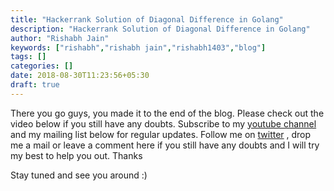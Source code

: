 ```yaml
---
title: "Hackerrank Solution of Diagonal Difference in Golang"
description: "Hackerrank Solution of Diagonal Difference in Golang"
author: "Rishabh Jain"
keywords: ["rishabh","rishabh jain","rishabh1403","blog"]
tags: []
categories: []
date: 2018-08-30T11:23:56+05:30
draft: true
---
```


There you go guys, you made it to the end of the blog. Please check out the video below if you still have any doubts. Subscribe to my [youtube channel](https://www.youtube.com/channel/UC4syrEYE9_fzeVBajZIyHlA) and my mailing list below for regular updates. Follow me on [twitter](https://www.twitter.com/rishabhjain1403) , drop me a mail or leave a comment here if you still have any doubts and I will try my best to help you out. Thanks

Stay tuned and see you around :)
<!--
{{< youtube I8_pURh3l_s >}}  -->
